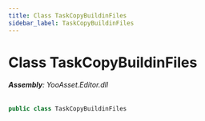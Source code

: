 ```yaml
---
title: Class TaskCopyBuildinFiles
sidebar_label: TaskCopyBuildinFiles
---
```

# Class TaskCopyBuildinFiles


###### **Assembly**: YooAsset.Editor.dll

```csharp title="Declaration"
public class TaskCopyBuildinFiles
```
